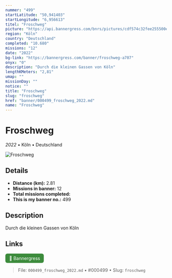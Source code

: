 ```yaml
---
nummer: "499"
startLatitude: "50,941403"
startLongitude: "6,956613"
titel: "Froschweg"
picture: "https://api.bannergress.com/bnrs/pictures/cdf574c32fee255500e271027605b243"
region: "Köln"
country: "Deutschland"
completed: "10.680"
missions: "12"
date: "2022"
bg-link: "https://bannergress.com/banner/froschweg-a707"
onyx: "0"
description: "Durch die kleinen Gassen von Köln"
lengthKMeters: "2,81"
umap: ""
missionDay: ""
notice: ""
title: "Froschweg"
slug: "froschweg"
href: "banner/000499_froschweg_2022.md"
name: "Froschweg"
---
```

# Froschweg

*2022* • Köln • Deutschland

![Froschweg](https://api.bannergress.com/bnrs/pictures/cdf574c32fee255500e271027605b243)



## Details
- **Distance (km):** 2.81
- **Missions in banner:** 12
- **Total missions completed:** 
- **This is my banner no.:** 499



## Description
Durch die kleinen Gassen von Köln



## Links
<a href="https://bannergress.com/banner/froschweg-a707" target="_blank" style="display:inline-block;margin-right:8px;padding:6px 12px;background:#3c8b3c;color:#fff;text-decoration:none;border-radius:6px;">🔗 Bannergress</a>



> File: `000499_froschweg_2022.md` • #000499 • Slug: `froschweg`
